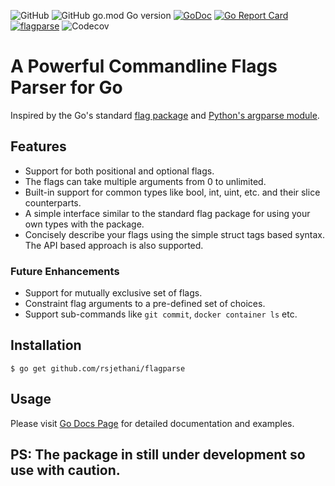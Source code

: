 ![GitHub](https://img.shields.io/github/license/rsjethani/flagparse?color=blue) ![GitHub go.mod Go version](https://img.shields.io/github/go-mod/go-version/rsjethani/flagparse) [![GoDoc](https://img.shields.io/badge/godoc-reference-blue)](https://pkg.go.dev/github.com/rsjethani/flagparse) [![Go Report Card](https://goreportcard.com/badge/github.com/rsjethani/flagparse)](https://goreportcard.com/report/github.com/rsjethani/flagparse) [![flagparse](https://circleci.com/gh/rsjethani/flagparse.svg?style=shield)](https://app.circleci.com/pipelines/github/rsjethani/flagparse) ![Codecov](https://img.shields.io/codecov/c/github/rsjethani/flagparse)


# A Powerful Commandline Flags Parser for Go

Inspired by the Go's standard [flag package](https://golang.org/pkg/flag) and [Python's argparse module](https://docs.python.org/3/library/argparse.html).

## Features
- Support for both positional and optional flags.
- The flags can take multiple arguments from 0 to unlimited.
- Built-in support for common types like bool, int, uint, etc. and their slice counterparts.
- A simple interface similar to the standard flag package for using your own types with the package.
- Concisely describe your flags using the simple struct tags based syntax. The API based approach is also supported.

### Future Enhancements
- Support for mutually exclusive set of flags.
- Constraint flag arguments to a pre-defined set of choices.
- Support sub-commands like `git commit`, `docker container ls` etc.


## Installation
`$ go get github.com/rsjethani/flagparse`

## Usage

Please visit [Go Docs Page](https://pkg.go.dev/github.com/rsjethani/flagparse) for detailed documentation and examples.

## PS: The package in still under development so use with caution.
